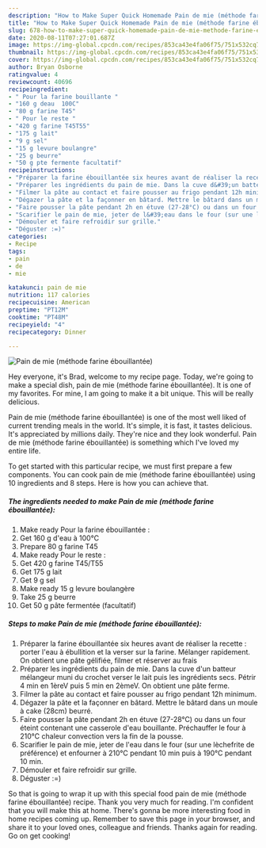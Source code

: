 ```yaml
---
description: "How to Make Super Quick Homemade Pain de mie (méthode farine ébouillantée)"
title: "How to Make Super Quick Homemade Pain de mie (méthode farine ébouillantée)"
slug: 678-how-to-make-super-quick-homemade-pain-de-mie-methode-farine-ebouillantee
date: 2020-08-11T07:27:01.687Z
image: https://img-global.cpcdn.com/recipes/853ca43e4fa06f75/751x532cq70/pain-de-mie-methode-farine-ebouillantee-photo-principale-de-la-recette.jpg
thumbnail: https://img-global.cpcdn.com/recipes/853ca43e4fa06f75/751x532cq70/pain-de-mie-methode-farine-ebouillantee-photo-principale-de-la-recette.jpg
cover: https://img-global.cpcdn.com/recipes/853ca43e4fa06f75/751x532cq70/pain-de-mie-methode-farine-ebouillantee-photo-principale-de-la-recette.jpg
author: Bryan Osborne
ratingvalue: 4
reviewcount: 40696
recipeingredient:
- " Pour la farine bouillante "
- "160 g deau  100C"
- "80 g farine T45"
- " Pour le reste "
- "420 g farine T45T55"
- "175 g lait"
- "9 g sel"
- "15 g levure boulangre"
- "25 g beurre"
- "50 g pte fermente facultatif"
recipeinstructions:
- "Préparer la farine ébouillantée six heures avant de réaliser la recette : porter l&#39;eau à ébullition et la verser sur la farine. Mélanger rapidement. On obtient une pâte gélifiée, filmer et réserver au frais"
- "Préparer les ingrédients du pain de mie. Dans la cuve d&#39;un batteur mélangeur muni du crochet verser le lait puis les ingrédients secs. Pétrir 4 min en 1èreV puis 5 min en 2èmeV. On obtient une pâte ferme."
- "Filmer la pâte au contact et faire pousser au frigo pendant 12h minimum."
- "Dégazer la pâte et la façonner en bâtard. Mettre le bâtard dans un moule à cake (28cm) beurré."
- "Faire pousser la pâte pendant 2h en étuve (27-28°C) ou dans un four éteint contenant une casserole d&#39;eau bouillante. Préchauffer le four à 210°C chaleur convection vers la fin de la pousse."
- "Scarifier le pain de mie, jeter de l&#39;eau dans le four (sur une lèchefrite de préférence) et enfourner à 210°C pendant 10 min puis à 190°C pendant 10 min."
- "Démouler et faire refroidir sur grille."
- "Déguster :=)"
categories:
- Recipe
tags:
- pain
- de
- mie

katakunci: pain de mie 
nutrition: 117 calories
recipecuisine: American
preptime: "PT12M"
cooktime: "PT48M"
recipeyield: "4"
recipecategory: Dinner

---
```



![Pain de mie (méthode farine ébouillantée)](https://img-global.cpcdn.com/recipes/853ca43e4fa06f75/751x532cq70/pain-de-mie-methode-farine-ebouillantee-photo-principale-de-la-recette.jpg)

Hey everyone, it's Brad, welcome to my recipe page. Today, we're going to make a special dish, pain de mie (méthode farine ébouillantée). It is one of my favorites. For mine, I am going to make it a bit unique. This will be really delicious.

Pain de mie (méthode farine ébouillantée) is one of the most well liked of current trending meals in the world. It's simple, it is fast, it tastes delicious. It's appreciated by millions daily. They're nice and they look wonderful. Pain de mie (méthode farine ébouillantée) is something which I've loved my entire life.




To get started with this particular recipe, we must first prepare a few components. You can cook pain de mie (méthode farine ébouillantée) using 10 ingredients and 8 steps. Here is how you can achieve that.

<!--inarticleads1-->

##### The ingredients needed to make Pain de mie (méthode farine ébouillantée):

1. Make ready  Pour la farine ébouillantée :
1. Get 160 g d&#39;eau à 100°C
1. Prepare 80 g farine T45
1. Make ready  Pour le reste :
1. Get 420 g farine T45/T55
1. Get 175 g lait
1. Get 9 g sel
1. Make ready 15 g levure boulangère
1. Take 25 g beurre
1. Get 50 g pâte fermentée (facultatif)




<!--inarticleads2-->

##### Steps to make Pain de mie (méthode farine ébouillantée):

1. Préparer la farine ébouillantée six heures avant de réaliser la recette : porter l&#39;eau à ébullition et la verser sur la farine. Mélanger rapidement. On obtient une pâte gélifiée, filmer et réserver au frais
1. Préparer les ingrédients du pain de mie. Dans la cuve d&#39;un batteur mélangeur muni du crochet verser le lait puis les ingrédients secs. Pétrir 4 min en 1èreV puis 5 min en 2èmeV. On obtient une pâte ferme.
1. Filmer la pâte au contact et faire pousser au frigo pendant 12h minimum.
1. Dégazer la pâte et la façonner en bâtard. Mettre le bâtard dans un moule à cake (28cm) beurré.
1. Faire pousser la pâte pendant 2h en étuve (27-28°C) ou dans un four éteint contenant une casserole d&#39;eau bouillante. Préchauffer le four à 210°C chaleur convection vers la fin de la pousse.
1. Scarifier le pain de mie, jeter de l&#39;eau dans le four (sur une lèchefrite de préférence) et enfourner à 210°C pendant 10 min puis à 190°C pendant 10 min.
1. Démouler et faire refroidir sur grille.
1. Déguster :=)




So that is going to wrap it up with this special food pain de mie (méthode farine ébouillantée) recipe. Thank you very much for reading. I'm confident that you will make this at home. There's gonna be more interesting food in home recipes coming up. Remember to save this page in your browser, and share it to your loved ones, colleague and friends. Thanks again for reading. Go on get cooking!

